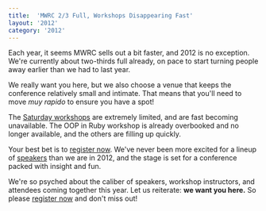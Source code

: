```yaml
---
title:  'MWRC 2/3 Full, Workshops Disappearing Fast'
layout: '2012'
category: '2012'
---
```


Each year, it seems MWRC sells out a bit faster, and 2012 is no exception. We're currently about two-thirds full already, on pace to start turning people away earlier than we had to last year.

We really want you here, but we also choose a venue that keeps the conference relatively small and intimate. That means that you'll need to move *muy rapido* to ensure you have a spot!

The [Saturday workshops](/2012/workshops) are extremely limited, and are fast becoming unavailable. The OOP in Ruby workshop is already overbooked and no longer available, and the others are filling up quickly.

Your best bet is to [register now](/2012/register).  We've never been more excited for a lineup of [speakers](/2012/sessions) than we are in 2012, and the stage is set for a conference packed with insight and fun.

We're so psyched about the caliber of speakers, workshop instructors, and attendees coming together this year. Let us reiterate: **we want you here.** So please [register now](/2012/register) and don't miss out!